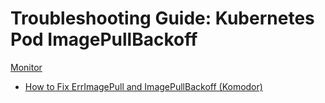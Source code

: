 # Troubleshooting Guide: Kubernetes Pod ImagePullBackoff

[Monitor](./pod-imagepullbackoff-monitor.json)

- [How to Fix ErrImagePull and ImagePullBackoff (Komodor)](https://komodor.com/learn/how-to-fix-errimagepull-and-imagepullbackoff/)
